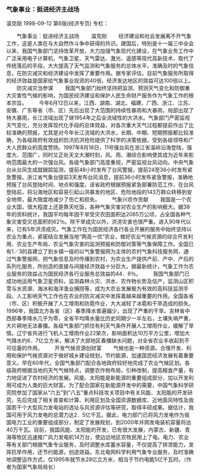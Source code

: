 ### 气象事业：挺进经济主战场
温克刚
1998-09-12
第6版(经济专页)
专栏：

　　气象事业：挺进经济主战场
　　温克刚
　　经济建设和社会发展离不开气象工作，这是人类在与大自然作斗争中获得的共识。建国后，特别是十一届三中全会以来，我国气象部门坚持改革开放，大力加强气象现代化建设，在气象业务工作中广泛采用电子计算机、气象卫星、天气雷达、激光、遥感等现代高新技术，取代了传统落后的手段，大大提高了天气监测和气象服务的总体水平。准确及时的气象信息，在防灾减灾和经济建设中发挥了重要作用。据专家评估，目前气象服务所取得的经济效益是国家给气象事业投资的40倍，经济发达地区的效益可达100倍以上。
　　防灾减灾当参谋
　　我国气象部门始终坚持把监测、预测天气变化和防御重大灾害性气候的影响，为国民经济建设和保护人民生命财产服务作为气象工作的根本宗旨。
　　今年6月12日以来，江西、湖南、湖北、福建、广西、浙江、江苏、安徽、广东等省（市、区）先后出现了大范围的持续性暴雨和大暴雨，局部出现了特大暴雨，长江流域出现了继1954年之后全流域性的大洪水。气象部门严密监视天气变化，充分发挥现代化手段的总体效益，对各次重大天气过程都提前作出了比较准确的预报，尤其是对今年长江流域的大洪水，长期、中期、短期预报都比较准确，为各级政府有效组织防汛抗洪抢险提供了科学的决策依据，受到各级领导和广大人民群众的高度赞扬。1997年8月18日，11号强台风在浙江省温岭沿海登陆，强度大、范围广，同时又正处天文大潮时刻，风、雨、潮综合影响使其成为近年来影响范围最大的一次强台风。各级气象部门高度重视，严密监视台风动向。中央气象台从台风生成就跟踪监测，提前48小时发布了台风警报，提前24至36小时发布紧急警报。浙江省气象台提前3天发布台风消息，提前36小时发布紧急警报，准确地预报了台风登陆时间、地点和强度。该省政府根据预报紧急部署防范工作，在台风登陆前，将沿海地区和容易引起山洪暴发的地区、危险地段的143万群众转移到安全地带，最大限度地减少了伤亡和损失。
　　气象兴农作贡献
　　我国是一个农业大国，很大程度上还是靠天吃饭，各种气象灾害对农业生产的影响极大。据38年的资料统计，我国平均每年因干旱受灾农田面积达2085万公顷，占全国各种气象灾害受灾总面积的62％。除干旱成灾以外，洪涝灾害也很严重。进入90年代以来，已有5年洪涝成灾。气象工作在为国民经济各行各业开展的服务中始终坚持以农业为重点，紧密结合发展当地“两高一优”农业，做好农业气候资源的综合开发利用、农业生产布局、农业气象灾害的监测预报和防御对策等气象保障工作。全国已有1／3的县建立了到乡镇一级的以气象警报网为主体的农村气象科技服务网，通过气象警报网，把气象信息及时传播到农村，为农业生产提供产前、产中、产后的系列化服务，所创造的直接与间接经济效益十分巨大。据最新统计，气象工作为农业服务的效益占为国民经济各行业服务总效益的44．8％。
　　我国气象部门已成功地运用气象卫星资料，监测森林火灾、洪水、农作物长势及估产，监测山区积雪与水资源、海冰和海洋渔业捕捞等，成为大农业发展极为有效的高科技监测手段。人工影响天气工作也在农业的防灾减灾中发挥着越来越重要的作用。全国各省（市、区）积极开展了人工增雨和防雹作业，大大减轻了冰雹和干旱造成的损失。1996年，我国北方各省（区）春季降水普遍偏少，出现了严重的干旱。吉林省中西部春季降水几乎为零，全省平均降水量比历史同期少一半左右，土壤失墒严重，大片耕地无法春播。各级气象部门抓住有利天气条件开展人工增雨作业，缓解了旱情。辽宁省共进行飞机人工增雨作业22架次，影响面积达10万平方公里，增加大气降水约6．7亿立方米，解决了大部地区春播缺水问题，对全省农业丰收起到不可估量的作用。
　　开发气候资源创财富
　　气候也是一种资源。合理开发、利用和保护气候资源对于做好城乡建设规划，节约能源，加速国民经济发展有着重要意义。早在60年代，全国气象部门配合各地政府较好地完成了农业气候区划。各级政府根据当地的天气气候特点，调整农作物布局，引种改制，提高粮食产量，有力地促进了农村经济的发展。风能、太阳能是新能源的重要组成部分，加以开发利用可成为人类的巨大财富。为了配合国家在新能源开发中的需要，中国气象科学研究院参加了国家从“六五”到“八五”重点科技攻关项目中有关风能、太阳能的开发研究，先后完成了相关普查和计算、利用区划及全国资源数据库、近地面风特性及我国若干个大型风力发电站的选址与风资源评估等研究，取得丰硕成果。据估计，我国可用于风力发电的总潜力达2．5亿千瓦，据此，电力部门已将风力发电作为我国电力工业的重要组成部分，制定了发展规划，到2000年并网发电装机容量将达40万千瓦。目前，我国风能、太阳能的开发，已有很大发展，内蒙古、新疆、青海等牧区迅速推广风力发电机14万台，使边远地区农牧民用上了电。电力、农业等有关部门根据气象专业服务，及时调整水库蓄水容量，不仅提高了排泄能力，发挥抗旱作用，还节约能源，创造效益。东北电网科学利用气象专业服务，及时准确地调整运作方式，仅1995年就节水28亿立方米，相当于节约电能5亿千瓦时。（作者为国家气象局局长）
